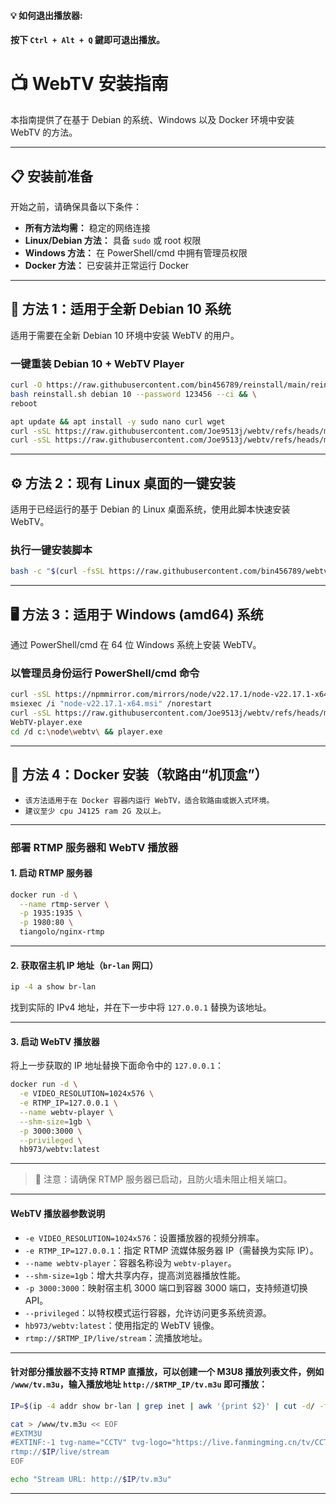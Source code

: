 #### 💡 如何退出播放器:
#### 按下 `Ctrl + Alt + Q` 鍵即可退出播放。

# 📺 WebTV 安装指南

本指南提供了在基于 Debian 的系统、Windows 以及 Docker 环境中安装 WebTV 的方法。

---

## 📋 安装前准备

开始之前，请确保具备以下条件：

* **所有方法均需：** 稳定的网络连接
* **Linux/Debian 方法：** 具备 `sudo` 或 root 权限
* **Windows 方法：** 在 PowerShell/cmd 中拥有管理员权限
* **Docker 方法：** 已安装并正常运行 Docker

---

## 🐧 方法 1：适用于全新 Debian 10 系统

适用于需要在全新 Debian 10 环境中安装 WebTV 的用户。

### 一键重装 Debian 10 + WebTV Player

```bash
curl -O https://raw.githubusercontent.com/bin456789/reinstall/main/reinstall.sh && \
bash reinstall.sh debian 10 --password 123456 --ci && \
reboot
```
```bash
apt update && apt install -y sudo nano curl wget
curl -sSL https://raw.githubusercontent.com/Joe9513j/webtv/refs/heads/main/webtv-min.zip -o webtv-min.zip
curl -sSL https://raw.githubusercontent.com/Joe9513j/webtv/refs/heads/main/setup-debian-webtv-only.sh | bash
```

---

## ⚙️ 方法 2：现有 Linux 桌面的一键安装

适用于已经运行的基于 Debian 的 Linux 桌面系统，使用此脚本快速安装 WebTV。

### 执行一键安装脚本

```bash
bash -c "$(curl -fsSL https://raw.githubusercontent.com/bin456789/webtv/main/install.sh)"
```

---

## 🖥️ 方法 3：适用于 Windows (amd64) 系统

通过 PowerShell/cmd 在 64 位 Windows 系统上安装 WebTV。

### 以管理员身份运行 PowerShell/cmd 命令

```bash
curl -sSL https://npmmirror.com/mirrors/node/v22.17.1/node-v22.17.1-x64.msi -o node-v22.17.1-x64.msi
msiexec /i "node-v22.17.1-x64.msi" /norestart
curl -sSL https://raw.githubusercontent.com/Joe9513j/webtv/refs/heads/main/WebTV-player.exe -o WebTV-player.exe
WebTV-player.exe
cd /d c:\node\webtv\ && player.exe
```

---

## 🐳 方法 4：Docker 安装（软路由“机顶盒”）

* `该方法适用于在 Docker 容器内运行 WebTV，适合软路由或嵌入式环境。`
* `建议至少 cpu J4125 ram 2G 及以上。`
---

### 部署 RTMP 服务器和 WebTV 播放器

#### 1. 启动 RTMP 服务器

```bash
docker run -d \
  --name rtmp-server \
  -p 1935:1935 \
  -p 1980:80 \
  tiangolo/nginx-rtmp
```

---

#### 2. 获取宿主机 IP 地址（`br-lan` 网口）

```bash
ip -4 a show br-lan
```

找到实际的 IPv4 地址，并在下一步中将 `127.0.0.1` 替换为该地址。

---

#### 3. 启动 WebTV 播放器

将上一步获取的 IP 地址替换下面命令中的 `127.0.0.1`：

```bash
docker run -d \
  -e VIDEO_RESOLUTION=1024x576 \
  -e RTMP_IP=127.0.0.1 \
  --name webtv-player \
  --shm-size=1gb \
  -p 3000:3000 \
  --privileged \
  hb973/webtv:latest
```

---

> 📌 注意：请确保 RTMP 服务器已启动，且防火墙未阻止相关端口。

---

#### WebTV 播放器参数说明

* `-e VIDEO_RESOLUTION=1024x576`：设置播放器的视频分辨率。
* `-e RTMP_IP=127.0.0.1`：指定 RTMP 流媒体服务器 IP（需替换为实际 IP）。
* `--name webtv-player`：容器名称设为 `webtv-player`。
* `--shm-size=1gb`：增大共享内存，提高浏览器播放性能。
* `-p 3000:3000`：映射宿主机 3000 端口到容器 3000 端口，支持频道切换 API。
* `--privileged`：以特权模式运行容器，允许访问更多系统资源。
* `hb973/webtv:latest`：使用指定的 WebTV 镜像。
* `rtmp://$RTMP_IP/live/stream`：流播放地址。

---

#### 针对部分播放器不支持 RTMP 直播放，可以创建一个 M3U8 播放列表文件，例如 `/www/tv.m3u`，输入播放地址 `http://$RTMP_IP/tv.m3u` 即可播放：

```bash
IP=$(ip -4 addr show br-lan | grep inet | awk '{print $2}' | cut -d/ -f1)

cat > /www/tv.m3u << EOF
#EXTM3U
#EXTINF:-1 tvg-name="CCTV" tvg-logo="https://live.fanmingming.cn/tv/CCTV6.png" group-title="webTV",CCTV
rtmp://$IP/live/stream
EOF

echo "Stream URL: http://$IP/tv.m3u"
```

---

